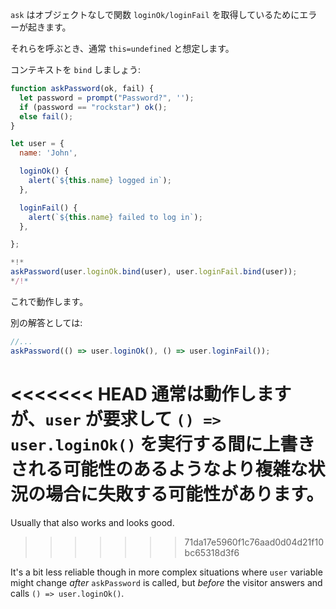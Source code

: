 
`ask` はオブジェクトなしで関数 `loginOk/loginFail` を取得しているためにエラーが起きます。

それらを呼ぶとき、通常 `this=undefined` と想定します。

コンテキストを `bind` しましょう:

```js run
function askPassword(ok, fail) {
  let password = prompt("Password?", '');
  if (password == "rockstar") ok();
  else fail();
}

let user = {
  name: 'John',

  loginOk() {
    alert(`${this.name} logged in`);
  },

  loginFail() {
    alert(`${this.name} failed to log in`);
  },

};

*!*
askPassword(user.loginOk.bind(user), user.loginFail.bind(user));
*/!*
```

これで動作します。

別の解答としては:
```js
//...
askPassword(() => user.loginOk(), () => user.loginFail());
```

<<<<<<< HEAD
通常は動作しますが、`user` が要求して `() => user.loginOk()` を実行する間に上書きされる可能性のあるようなより複雑な状況の場合に失敗する可能性があります。
=======
Usually that also works and looks good.
>>>>>>> 71da17e5960f1c76aad0d04d21f10bc65318d3f6

It's a bit less reliable though in more complex situations where `user` variable might change *after* `askPassword` is called, but *before* the visitor answers and calls `() => user.loginOk()`. 
